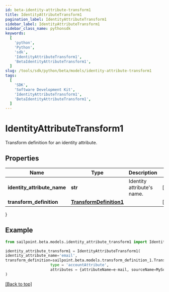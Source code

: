 ```yaml
---
id: beta-identity-attribute-transform1
title: IdentityAttributeTransform1
pagination_label: IdentityAttributeTransform1
sidebar_label: IdentityAttributeTransform1
sidebar_class_name: pythonsdk
keywords:
  [
    'python',
    'Python',
    'sdk',
    'IdentityAttributeTransform1',
    'BetaIdentityAttributeTransform1',
  ]
slug: /tools/sdk/python/beta/models/identity-attribute-transform1
tags:
  [
    'SDK',
    'Software Development Kit',
    'IdentityAttributeTransform1',
    'BetaIdentityAttributeTransform1',
  ]
---
```


# IdentityAttributeTransform1

Transform definition for an identity attribute.

## Properties

| Name | Type | Description | Notes |
| --- | --- | --- | --- |
| **identity_attribute_name** | **str** | Identity attribute's name. | [optional] |
| **transform_definition** | [**TransformDefinition1**](transform-definition1) |  | [optional] |

}

## Example

```python
from sailpoint.beta.models.identity_attribute_transform1 import IdentityAttributeTransform1

identity_attribute_transform1 = IdentityAttributeTransform1(
identity_attribute_name='email',
transform_definition=sailpoint.beta.models.transform_definition_1.TransformDefinition_1(
                    type = 'accountAttribute',
                    attributes = {attributeName=e-mail, sourceName=MySource, sourceId=2c9180877a826e68017a8c0b03da1a53}, )
)

```

[[Back to top]](#)
